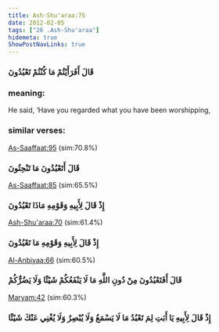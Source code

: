 ```yaml
---
title: Ash-Shu'araa:75
date: 2012-02-05
tags: ["26 .Ash-Shu'araa"]
hidemeta: true 
ShowPostNavLinks: true 
---
```

### قَالَ أَفَرَأَيْتُمْ مَا كُنْتُمْ تَعْبُدُونَ
### meaning: 
He said, ‘Have you regarded what you have been worshipping,
### similar verses: 

[As-Saaffaat:95](/37/95) (sim:70.8%)

### قَالَ أَتَعْبُدُونَ مَا تَنْحِتُونَ

[As-Saaffaat:85](/37/85) (sim:65.5%)

### إِذْ قَالَ لِأَبِيهِ وَقَوْمِهِ مَاذَا تَعْبُدُونَ

[Ash-Shu'araa:70](/26/70) (sim:61.4%)

### إِذْ قَالَ لِأَبِيهِ وَقَوْمِهِ مَا تَعْبُدُونَ

[Al-Anbiyaa:66](/21/66) (sim:60.5%)

### قَالَ أَفَتَعْبُدُونَ مِنْ دُونِ اللَّهِ مَا لَا يَنْفَعُكُمْ شَيْئًا وَلَا يَضُرُّكُمْ

[Maryam:42](/19/42) (sim:60.3%)

### إِذْ قَالَ لِأَبِيهِ يَا أَبَتِ لِمَ تَعْبُدُ مَا لَا يَسْمَعُ وَلَا يُبْصِرُ وَلَا يُغْنِي عَنْكَ شَيْئًا
